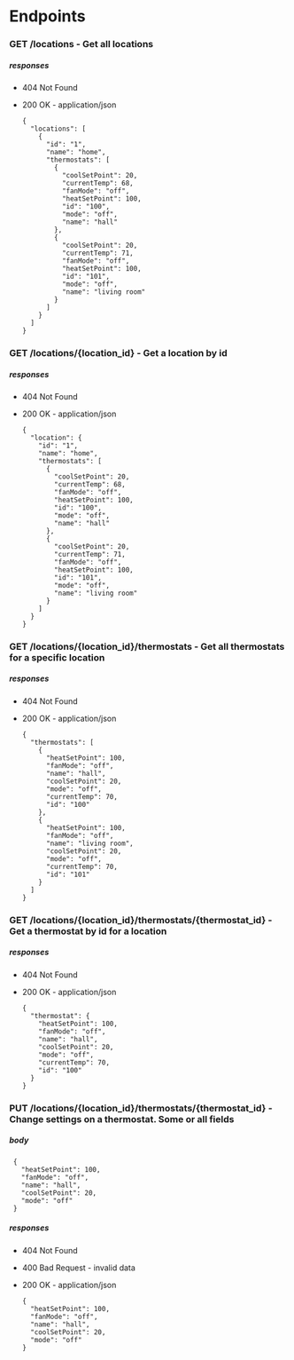 # Endpoints

### GET /locations - Get all locations
##### responses
- 404 Not Found
- 200 OK - application/json

  ```
  {
    "locations": [
      {
        "id": "1",
        "name": "home",
        "thermostats": [
          {
            "coolSetPoint": 20,
            "currentTemp": 68,
            "fanMode": "off",
            "heatSetPoint": 100,
            "id": "100",
            "mode": "off",
            "name": "hall"
          },
          {
            "coolSetPoint": 20,
            "currentTemp": 71,
            "fanMode": "off",
            "heatSetPoint": 100,
            "id": "101",
            "mode": "off",
            "name": "living room"
          }
        ]
      }
    ]
  }
  ```

### GET /locations/{location_id} - Get a location by id
##### responses
- 404 Not Found
- 200 OK - application/json

  ```
  {
    "location": {
      "id": "1",
      "name": "home",
      "thermostats": [
        {
          "coolSetPoint": 20,
          "currentTemp": 68,
          "fanMode": "off",
          "heatSetPoint": 100,
          "id": "100",
          "mode": "off",
          "name": "hall"
        },
        {
          "coolSetPoint": 20,
          "currentTemp": 71,
          "fanMode": "off",
          "heatSetPoint": 100,
          "id": "101",
          "mode": "off",
          "name": "living room"
        }
      ]
    }
  }
  ```

### GET /locations/{location_id}/thermostats - Get all thermostats for a specific location
##### responses
- 404 Not Found
- 200 OK - application/json

  ```
  {
    "thermostats": [
      {
        "heatSetPoint": 100,
        "fanMode": "off",
        "name": "hall",
        "coolSetPoint": 20,
        "mode": "off",
        "currentTemp": 70,
        "id": "100"
      },
      {
        "heatSetPoint": 100,
        "fanMode": "off",
        "name": "living room",
        "coolSetPoint": 20,
        "mode": "off",
        "currentTemp": 70,
        "id": "101"
      }
    ]
  }
  ```

### GET /locations/{location_id}/thermostats/{thermostat_id} - Get a thermostat by id for a location
##### responses
- 404 Not Found
- 200 OK - application/json

  ```
  {
    "thermostat": {
      "heatSetPoint": 100,
      "fanMode": "off",
      "name": "hall",
      "coolSetPoint": 20,
      "mode": "off",
      "currentTemp": 70,
      "id": "100"
    }
  }
  ```

### PUT /locations/{location_id}/thermostats/{thermostat_id} - Change settings on a thermostat. Some or all fields
##### body

 ```
  {
    "heatSetPoint": 100,
    "fanMode": "off",
    "name": "hall",
    "coolSetPoint": 20,
    "mode": "off"
  }
  ```

##### responses
- 404 Not Found
- 400 Bad Request - invalid data
- 200 OK - application/json

  ```
  {
    "heatSetPoint": 100,
    "fanMode": "off",
    "name": "hall",
    "coolSetPoint": 20,
    "mode": "off"
  }
  ```
